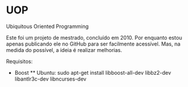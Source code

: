 # UOP
Ubiquitous Oriented Programming


Este foi um projeto de mestrado, concluído em 2010. Por enquanto estou apenas publicando ele no GitHub para ser facilmente acessível.
Mas, na medida do possível, a ideia é realizar melhorias.

Requisitos:
* Boost
** Ubuntu:
  sudo apt-get install libboost-all-dev libbz2-dev libantlr3c-dev libncurses-dev

